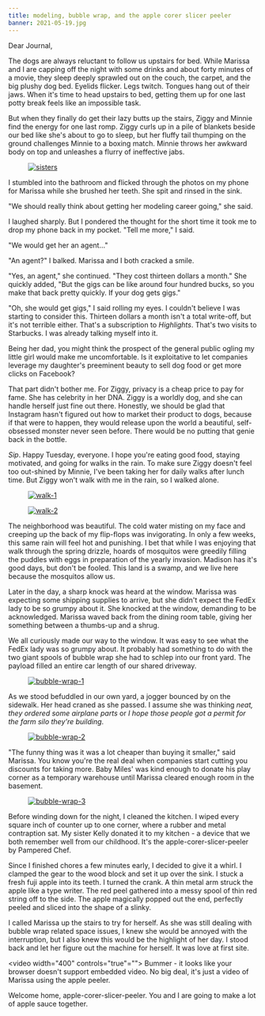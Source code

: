 ```yaml
---
title: modeling, bubble wrap, and the apple corer slicer peeler
banner: 2021-05-19.jpg
---
```


Dear Journal,

The dogs are always reluctant to follow us upstairs for bed.  While
Marissa and I are capping off the night with some drinks and about
forty minutes of a movie, they sleep deeply sprawled out on the couch,
the carpet, and the big plushy dog bed.  Eyelids flicker.  Legs
twitch.  Tongues hang out of their jaws.  When it's time to head
upstairs to bed, getting them up for one last potty break feels like
an impossible task.

But when they finally do get their lazy butts up the stairs, Ziggy and
Minnie find the energy for one last romp.  Ziggy curls up in a pile of
blankets beside our bed like she's about to go to sleep, but her
fluffy tail thumping on the ground challenges Minnie to a boxing
match.  Minnie throws her awkward body on top and unleashes a flurry
of ineffective jabs.

<figure>
  <a href="/images/2021-05-19-sisters.jpg">
    <img alt="sisters" src="/images/2021-05-19-sisters.jpg"/>
  </a>
</figure>

I stumbled into the bathroom and flicked through the photos on my
phone for Marissa while she brushed her teeth.  She spit and rinsed in
the sink.

"We should really think about getting her modeling career going," she
said.

I laughed sharply.  But I pondered the thought for the short time it
took me to drop my phone back in my pocket.  "Tell me more," I said.

"We would get her an agent..."

"An agent?" I balked.  Marissa and I both cracked a smile.

"Yes, an agent," she continued.  "They cost thirteen dollars a month."
She quickly added, "But the gigs can be like around four hundred
bucks, so you make that back pretty quickly.  If your dog gets gigs."

"Oh, she would get gigs," I said rolling my eyes.  I couldn't believe
I was starting to consider this.  Thirteen dollars a month isn't a
total write-off, but it's not terrible either.  That's a subscription
to _Highlights_.  That's two visits to Starbucks.  I was already
talking myself into it.

Being her dad, you might think the prospect of the general public
ogling my little girl would make me uncomfortable.  Is it exploitative
to let companies leverage my daughter's preeminent beauty to sell dog
food or get more clicks on Facebook?

That part didn't bother me.  For Ziggy, privacy is a cheap price to
pay for fame.  She has celebrity in her DNA.  Ziggy is a worldly dog,
and she can handle herself just fine out there.  Honestly, we should
be glad that Instagram hasn't figured out how to market their product
to dogs, because if that were to happen, they would release upon the
world a beautiful, self-obsessed monster never seen before.  There
would be no putting that genie back in the bottle.

_Sip_.  Happy Tuesday, everyone.  I hope you're eating good food,
staying motivated, and going for walks in the rain.  To make sure
Ziggy doesn't feel too out-shined by Minnie, I've been taking her for
daily walks after lunch time.  But Ziggy won't walk with me in the
rain, so I walked alone.

<figure>
  <a href="/images/2021-05-19-walk-1.jpg">
    <img alt="walk-1" src="/images/2021-05-19-walk-1.jpg"/>
  </a>
</figure>

<figure>
  <a href="/images/2021-05-19-walk-2.jpg">
    <img alt="walk-2" src="/images/2021-05-19-walk-2.jpg"/>
  </a>
</figure>

The neighborhood was beautiful.  The cold water misting on my face and
creeping up the back of my flip-flops was invigorating.  In only a few
weeks, this same rain will feel hot and punishing.  I bet that while I
was enjoying that walk through the spring drizzle, hoards of mosquitos
were greedily filling the puddles with eggs in preparation of the
yearly invasion.  Madison has it's good days, but don't be fooled.
This land is a swamp, and we live here because the mosquitos allow us.

Later in the day, a sharp knock was heard at the window.  Marissa was
expecting some shipping supplies to arrive, but she didn't expect the
FedEx lady to be so grumpy about it.  She knocked at the window,
demanding to be acknowledged.  Marissa waved back from the dining room
table, giving her something between a thumbs-up and a shrug.

We all curiously made our way to the window.  It was easy to see what
the FedEx lady was so grumpy about.  It probably had something to do
with the two giant spools of bubble wrap she had to schlep into our
front yard.  The payload filled an entire car length of our shared
driveway.

<figure>
  <a href="/images/2021-05-19-bubble-wrap-1.jpg">
    <img alt="bubble-wrap-1" src="/images/2021-05-19-bubble-wrap-1.jpg"/>
  </a>
</figure>

As we stood befuddled in our own yard, a jogger bounced by on the
sidewalk.  Her head craned as she passed.  I assume she was thinking
_neat, they ordered some airplane parts_ or _I hope those people got a
permit for the farm silo they're building_.

<figure>
  <a href="/images/2021-05-19-bubble-wrap-2.jpg">
    <img alt="bubble-wrap-2" src="/images/2021-05-19-bubble-wrap-2.jpg"/>
  </a>
</figure>

"The funny thing was it was a lot cheaper than buying it smaller,"
said Marissa.  You know you're the real deal when companies start
cutting you discounts for taking more.  Baby Miles' was kind enough to
donate his play corner as a temporary warehouse until Marissa cleared
enough room in the basement.

<figure>
  <a href="/images/2021-05-19-bubble-wrap-3.jpg">
    <img alt="bubble-wrap-3" src="/images/2021-05-19-bubble-wrap-3.jpg"/>
  </a>
</figure>

Before winding down for the night, I cleaned the kitchen.  I wiped
every square inch of counter up to one corner, where a rubber and
metal contraption sat.  My sister Kelly donated it to my kitchen - a
device that we both remember well from our childhood.  It's the
apple-corer-slicer-peeler by Pampered Chef.

Since I finished chores a few minutes early, I decided to give it a
whirl.  I clamped the gear to the wood block and set it up over the
sink.  I stuck a fresh fuji apple into its teeth.  I turned the crank.
A thin metal arm struck the apple like a type writer.  The red peel
gathered into a messy spool of thin red string off to the side.  The
apple magically popped out the end, perfectly peeled and sliced into
the shape of a slinky.

I called Marissa up the stairs to try for herself.  As she was still
dealing with bubble wrap related space issues, I knew she would be
annoyed with the interruption, but I also knew this would be the
highlight of her day.  I stood back and let her figure out the machine
for herself.  It was love at first site.

<video width="400" controls="true"="">
<source src="/vids/2021-05-19-peeler.mp4" type="video/mp4" />
Bummer - it looks like your browser doesn't support embedded video.
No big deal, it's just a video of Marissa using the apple peeler.
</video>

Welcome home, apple-corer-slicer-peeler.  You and I are going to make
a lot of apple sauce together.
